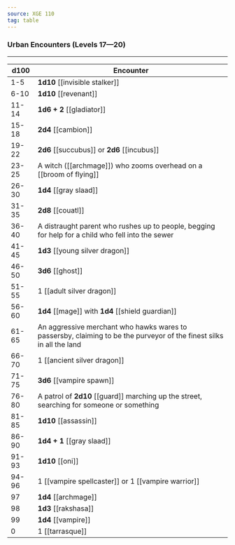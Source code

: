 ```yaml
---
source: XGE 110
tag: table
---
```


### Urban Encounters (Levels 17—20)
---
|d100|Encounter|
|----|------------|
|1-5|**1d10** [[invisible stalker]]|
|6-10|**1d10** [[revenant]]|
|11-14|**1d6 + 2** [[gladiator]]|
|15-18|**2d4** [[cambion]]|
|19-22|**2d6** [[succubus]] or **2d6** [[incubus]]|
|23-25|A witch ([[archmage]]) who zooms overhead on a [[broom of flying]]|
|26-30|**1d4** [[gray slaad]]|
|31-35|**2d8** [[couatl]]|
|36-40|A distraught parent who rushes up to people, begging for help for a child who fell into the sewer|
|41-45|**1d3** [[young silver dragon]]|
|46-50|**3d6** [[ghost]]|
|51-55|1 [[adult silver dragon]]|
|56-60|**1d4** [[mage]] with **1d4** [[shield guardian]]|
|61-65|An aggressive merchant who hawks wares to passersby, claiming to be the purveyor of the finest silks in all the land|
|66-70|1 [[ancient silver dragon]]|
|71-75|**3d6** [[vampire spawn]]|
|76-80|A patrol of **2d10** [[guard]] marching up the street, searching for someone or something|
|81-85|**1d10** [[assassin]]|
|86-90|**1d4 + 1** [[gray slaad]]|
|91-93|**1d10** [[oni]]|
|94-96|1 [[vampire spellcaster]] or 1 [[vampire warrior]]|
|97|**1d4** [[archmage]]|
|98|**1d3** [[rakshasa]]|
|99|**1d4** [[vampire]]|
|0|1 [[tarrasque]]|
